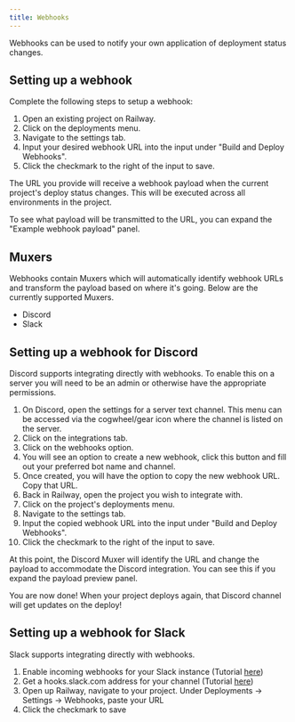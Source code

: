 ```yaml
---
title: Webhooks
---
```


Webhooks can be used to notify your own application of deployment status changes.

<NextImage src="https://res.cloudinary.com/railway/image/upload/v1631917802/docs/webhooks_nslim0.png"
alt="Screenshot of Webhooks Menu"
layout="responsive"
width={823} height={324} quality={80} />

## Setting up a webhook

Complete the following steps to setup a webhook:

1. Open an existing project on Railway.
2. Click on the deployments menu.
3. Navigate to the settings tab.
4. Input your desired webhook URL into the input under "Build and Deploy Webhooks".
5. Click the checkmark to the right of the input to save.

The URL you provide will receive a webhook payload when the current project's deploy status changes. This will be executed across all environments in the project.

To see what payload will be transmitted to the URL, you can expand the "Example webhook payload" panel.

## Muxers

Webhooks contain Muxers which will automatically identify webhook URLs and transform the payload based on where it's going. Below are the currently supported Muxers.

- Discord
- Slack

## Setting up a webhook for Discord

Discord supports integrating directly with webhooks. To enable this on a server you will need to be an admin or otherwise have the appropriate permissions.

1. On Discord, open the settings for a server text channel. This menu can be accessed via the cogwheel/gear icon where the channel is listed on the server.
2. Click on the integrations tab.
3. Click on the webhooks option.
4. You will see an option to create a new webhook, click this button and fill out your preferred bot name and channel.
5. Once created, you will have the option to copy the new webhook URL. Copy that URL.
6. Back in Railway, open the project you wish to integrate with.
7. Click on the project's deployments menu.
8. Navigate to the settings tab.
9. Input the copied webhook URL into the input under "Build and Deploy Webhooks".
10. Click the checkmark to the right of the input to save.

At this point, the Discord Muxer will identify the URL and change the payload to accommodate the Discord integration. You can see this if you expand the payload preview panel.

You are now done! When your project deploys again, that Discord channel will get updates on the deploy!

## Setting up a webhook for Slack

Slack supports integrating directly with webhooks.

1. Enable incoming webhooks for your Slack instance (Tutorial [here](https://api.slack.com/messaging/webhooks#enable_webhooks))
2. Get a hooks.slack.com address for your channel (Tutorial [here](https://api.slack.com/messaging/webhooks#create_a_webhook))
3. Open up Railway, navigate to your project. Under Deployments -> Settings -> Webhooks, paste your URL
4. Click the checkmark to save